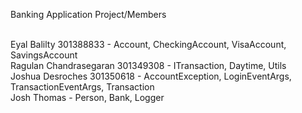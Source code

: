 Banking Application Project/Members

<br/>Eyal Balilty 301388833 - Account, CheckingAccount, VisaAccount, SavingsAccount
<br/>Ragulan Chandrasegaran 301349308 - ITransaction, Daytime, Utils
<br/>Joshua Desroches 301350618 - AccountException, LoginEventArgs, TransactionEventArgs, Transaction
<br/>Josh Thomas - Person, Bank, Logger
